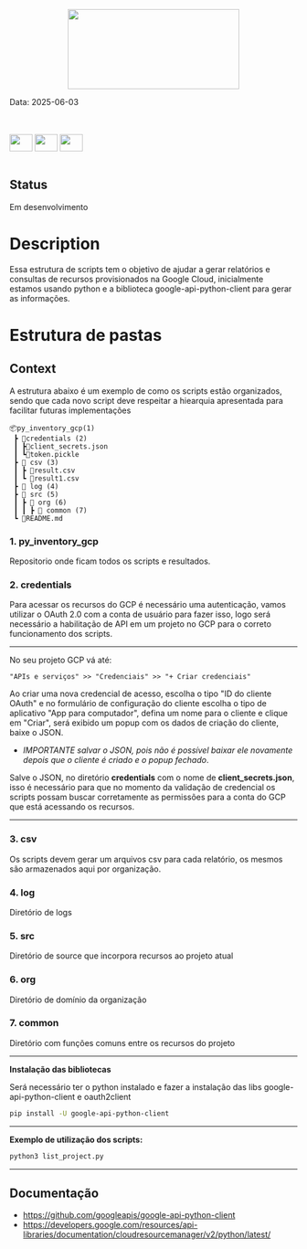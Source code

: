 <p align="center">
<img src="https://db0dce98.delivery.rocketcdn.me/en/files/2024/03/API-Google-Cloud-Platform.png" width="300" height="140">
</p>

Data: 2025-06-03

<br>
<div style="display: inline_block">
<br>
<img align="center" height="30" width="40" src="https://www.svgrepo.com/show/448223/gcp.svg">
<img align="center"  height="30" width="40" src="https://www.svgrepo.com/show/452091/python.svg">
<img align="center"  height="30" width="40" src="https://www.svgrepo.com/show/375531/api.svg">
</div>
<br>

## Status

Em desenvolvimento

# Description
Essa estrutura de scripts tem o objetivo de ajudar a gerar relatórios e consultas de recursos provisionados na Google Cloud, inicialmente estamos usando python e a biblioteca google-api-python-client para gerar as informações.

# Estrutura de pastas
## Context
A estrutura abaixo é um exemplo de como os scripts estão organizados, sendo que cada novo script deve respeitar a hiearquia apresentada para facilitar futuras implementações

```
📦py_inventory_gcp(1)
 ┣ 📂credentials (2)
 ┃ ┣📜client_secrets.json
 ┃ ┗📜token.pickle
 ┣ 📂 csv (3)
 ┃ ┣ 📜result.csv
 ┃ ┗ 📜result1.csv
 ┣ 📂 log (4)
 ┣ 📂 src (5)
 ┃ ┣ 📂 org (6)
 ┃ ┃ ┣ 📂 common (7)
 ┗ 📜README.md
```

### 1. py_inventory_gcp
Repositorio onde ficam todos os scripts e resultados.

### 2. credentials
Para acessar os recursos do GCP é necessário uma autenticação, vamos utilizar o OAuth 2.0 com a conta de usuário para fazer isso, logo será necessário a habilitação de API em um projeto no GCP para o correto funcionamento dos scripts.
___
No seu projeto GCP vá até:

    "APIs e serviços" >> "Credenciais" >> "+ Criar credenciais"

Ao criar uma nova credencial de acesso, escolha o tipo "ID do cliente OAuth" e no formulário de configuração do cliente escolha o tipo de aplicativo "App para computador", defina um nome para o cliente e clique em "Criar", será exibido um popup com os dados de criação do cliente, baixe o JSON.

- _IMPORTANTE salvar o JSON, pois não é possível baixar ele novamente depois que o cliente é criado e o popup fechado_.

Salve o JSON, no diretório __credentials__ com o nome de __client_secrets.json__, isso é necessário para que no momento da validação de credencial os scripts possam buscar corretamente as permissões para a conta do GCP que está acessando os recursos.
___

### 3. csv
Os scripts devem gerar um arquivos csv para cada relatório, os mesmos são armazenados aqui por organização.

### 4. log
Diretório de logs

### 5. src
Diretório de source que incorpora recursos ao projeto atual

### 6. org
Diretório de domínio da organização

### 7. common
Diretório com funções comuns entre os recursos do projeto
<br>
___ 
**Instalação das bibliotecas**

Será necessário ter o python instalado e fazer a instalação das libs google-api-python-client e oauth2client
```bash
pip install -U google-api-python-client
```
___
**Exemplo de utilização dos scripts:**
```py
python3 list_project.py
```
___
## Documentação
* https://github.com/googleapis/google-api-python-client
* https://developers.google.com/resources/api-libraries/documentation/cloudresourcemanager/v2/python/latest/
